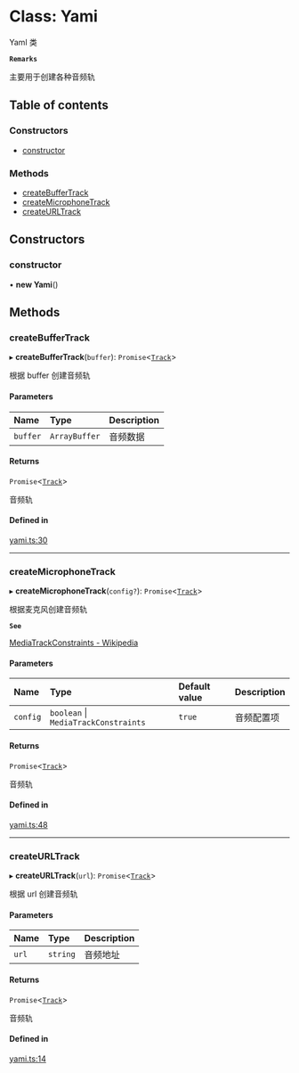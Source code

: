 # Class: Yami

Yaml 类

**`Remarks`**

主要用于创建各种音频轨

## Table of contents

### Constructors

- [constructor](../wiki/Yami#constructor)

### Methods

- [createBufferTrack](../wiki/Yami#createbuffertrack)
- [createMicrophoneTrack](../wiki/Yami#createmicrophonetrack)
- [createURLTrack](../wiki/Yami#createurltrack)

## Constructors

### constructor

• **new Yami**()

## Methods

### createBufferTrack

▸ **createBufferTrack**(`buffer`): `Promise`<[`Track`](../wiki/Track)\>

根据 buffer 创建音频轨

#### Parameters

| Name | Type | Description |
| :------ | :------ | :------ |
| `buffer` | `ArrayBuffer` | 音频数据 |

#### Returns

`Promise`<[`Track`](../wiki/Track)\>

音频轨

#### Defined in

[yami.ts:30](https://github.com/yydounai1234/Baga/blob/2cd48e4/lib/yami.ts#L30)

___

### createMicrophoneTrack

▸ **createMicrophoneTrack**(`config?`): `Promise`<[`Track`](../wiki/Track)\>

根据麦克风创建音频轨

**`See`**

[MediaTrackConstraints - Wikipedia](https://developer.mozilla.org/en-US/docs/Web/API/MediaTrackConstraints)

#### Parameters

| Name | Type | Default value | Description |
| :------ | :------ | :------ | :------ |
| `config` | `boolean` \| `MediaTrackConstraints` | `true` | 音频配置项 |

#### Returns

`Promise`<[`Track`](../wiki/Track)\>

音频轨

#### Defined in

[yami.ts:48](https://github.com/yydounai1234/Baga/blob/2cd48e4/lib/yami.ts#L48)

___

### createURLTrack

▸ **createURLTrack**(`url`): `Promise`<[`Track`](../wiki/Track)\>

根据 url 创建音频轨

#### Parameters

| Name | Type | Description |
| :------ | :------ | :------ |
| `url` | `string` | 音频地址 |

#### Returns

`Promise`<[`Track`](../wiki/Track)\>

音频轨

#### Defined in

[yami.ts:14](https://github.com/yydounai1234/Baga/blob/2cd48e4/lib/yami.ts#L14)
